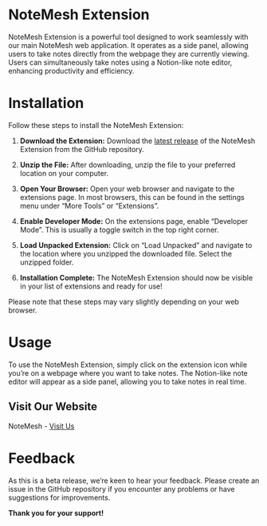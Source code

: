 # NoteMesh Extension
NoteMesh Extension is a powerful tool designed to work seamlessly with our main NoteMesh web application. It operates as a side panel, allowing users to take notes directly from the webpage they are currently viewing. Users can simultaneously take notes using a Notion-like note editor, enhancing productivity and efficiency.

# Installation
Follow these steps to install the NoteMesh Extension:

1. **Download the Extension:** Download the [latest release](https://github.com/ManavMalhotra/notemesh-extension/releases/tag/extension) of the NoteMesh Extension from the GitHub repository.

2. **Unzip the File:** After downloading, unzip the file to your preferred location on your computer.

3. **Open Your Browser:** Open your web browser and navigate to the extensions page. In most browsers, this can be found in the settings menu under “More Tools” or “Extensions”.

4. **Enable Developer Mode:** On the extensions page, enable “Developer Mode”. This is usually a toggle switch in the top right corner.

5. **Load Unpacked Extension:** Click on “Load Unpacked” and navigate to the location where you unzipped the downloaded file. Select the unzipped folder.

6. **Installation Complete:** The NoteMesh Extension should now be visible in your list of extensions and ready for use!

Please note that these steps may vary slightly depending on your web browser.

# Usage
To use the NoteMesh Extension, simply click on the extension icon while you’re on a webpage where you want to take notes. The Notion-like note editor will appear as a side panel, allowing you to take notes in real time.

## Visit Our Website
NoteMesh - [Visit Us](https://notemesh-frontend.vercel.app/)

# Feedback
As this is a beta release, we’re keen to hear your feedback. Please create an issue in the GitHub repository if you encounter any problems or have suggestions for improvements.

**Thank you for your support!**
